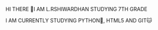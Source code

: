 HI THERE 👋I AM L.RSHIWARDHAN STUDYING 7TH GRADE 


I AM CURRENTLY STUDYING PYTHON🐍, HTML5 AND GIT🐱 




 
